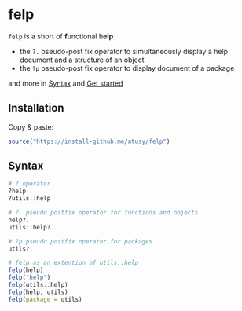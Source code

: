 # felp

`felp` is a short of **f**unctional h**elp**

- the `?.` pseudo-post fix operator to simultaneously display a help document
  and a structure of an object
- the `?p` pseudo-post fix operator to display document of a package

and more in [Syntax](#Syntax) and [Get started](https://felp.atusy.net/articles/felp.html)

## Installation

Copy & paste:

``` r
source("https://install-github.me/atusy/felp")
```

## Syntax

``` r
# ? operator
?help
?utils::help

# ?. pseudo postfix operator for functions and objects
help?.
utils::help?.

# ?p pseudo postfix operator for packages
utils?.

# felp as an extention of utils::help
felp(help)
felp("help")
felp(utils::help)
felp(help, utils)
felp(package = utils)
```
